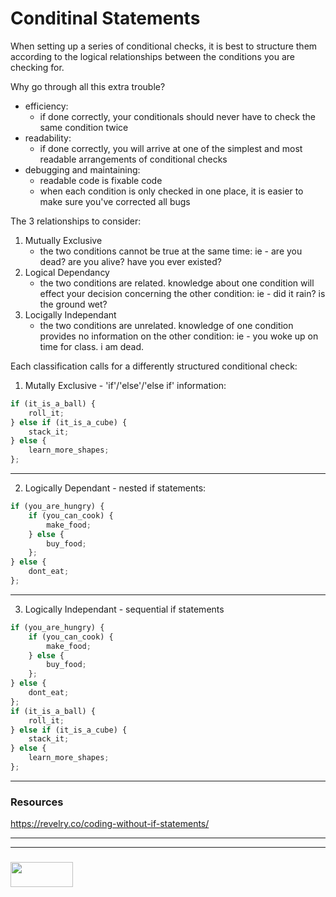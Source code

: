 # Conditinal Statements

When setting up a series of conditional checks, it is best to structure them according to the logical relationships between the conditions you are checking for.

Why go through all this extra trouble?
* efficiency:
    - if done correctly, your conditionals should never have to check the same condition twice
* readability:
    - if done correctly, you will arrive at one of the simplest and most readable arrangements of conditional checks
* debugging and maintaining:
    - readable code is fixable code
    - when each condition is only checked in one place, it is easier to make sure you've corrected all bugs

The 3 relationships to consider:
1. Mutually Exclusive
    - the two conditions cannot be true at the same time:
		ie - are you dead? are you alive? have you ever existed?
2. Logical Dependancy
    - the two conditions are related.  knowledge about one condition will effect your decision concerning the other condition:
		ie -  did it rain? is the ground wet?
3. Locigally Independant
	- the two conditions are unrelated.  knowledge of one condition provides no information on the other condition:
		ie - you woke up on time for class.  i am dead.

Each classification calls for a differently structured conditional check:

1. Mutally Exclusive  -  'if'/'else'/'else if' information:
```js
if (it_is_a_ball) {
	roll_it;
} else if (it_is_a_cube) {
	stack_it;
} else {
	learn_more_shapes;
};
```

---

2. Logically Dependant  -  nested if statements:
```js
if (you_are_hungry) {
	if (you_can_cook) {
		make_food;
	} else {
		buy_food;
	};
} else {
	dont_eat;
};
```

---

3. Logically Independant  -  sequential if statements
```js
if (you_are_hungry) {
	if (you_can_cook) {
		make_food;
	} else {
		buy_food;
	};
} else {
	dont_eat;
};
if (it_is_a_ball) {
	roll_it;
} else if (it_is_a_cube) {
	stack_it;
} else {
	learn_more_shapes;
};
```  
	  
___  
### Resources  
  
https://revelry.co/coding-without-if-statements/  


___
___
### <a href="http://elewa.education/blog" target="_blank"><img src="https://user-images.githubusercontent.com/18554853/34921062-506450ae-f97d-11e7-875f-6feeb26ad72d.png" width="100" height="40"/></a>
